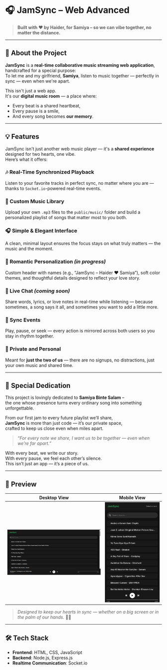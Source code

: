 # 🎧 JamSync – Web Advanced

> **Built with ❤️ by Haider, for Samiya – so we can vibe together, no matter the distance.**

---

## 🌟 About the Project

**JamSync** is a **real-time collaborative music streaming web application**, handcrafted for a special purpose:  
To let me and my girlfriend, **Samiya**, listen to music together — perfectly in sync — even when we're apart.

This isn't just a web app.  
It's our **digital music room** — a place where:
- Every beat is a shared heartbeat,
- Every pause is a smile,
- And every song becomes **our memory**.

---

## 💡 Features

JamSync isn't just another web music player — it's a **shared experience** designed for two hearts, one vibe.  
Here’s what it offers:

### 🎶 Real-Time Synchronized Playback  
Listen to your favorite tracks in perfect sync, no matter where you are — thanks to `Socket.io`-powered real-time events.

### 📂 Custom Music Library  
Upload your own `.mp3` files to the `public/music/` folder and build a personalized playlist of songs that matter most to you both.

### 🎧 Simple & Elegant Interface  
A clean, minimal layout ensures the focus stays on what truly matters — the music and the moment.

### 🖤 Romantic Personalization *(in progress)*  
Custom header with names (e.g., “JamSync – Haider ❤️ Samiya”), soft color themes, and thoughtful details designed to reflect your love story.

### 💬 Live Chat *(coming soon)*  
Share words, lyrics, or love notes in real-time while listening — because sometimes, a song says it all, and sometimes you want to add a little more.

### 🔁 Sync Events  
Play, pause, or seek — every action is mirrored across both users so you stay in rhythm together.

### 🔐 Private and Personal  
Meant for **just the two of us** — there are no signups, no distractions, just your own music and shared time.

---

## 🎁 Special Dedication

This project is lovingly dedicated to **Samiya Binte Salam** –  
the one whose presence turns every ordinary song into something unforgettable.  

From our first jam to every future playlist we’ll share,  
**JamSync** is more than just code — it’s our private space,  
crafted to keep us close even when miles apart.

> *“For every note we share, I want us to be together — even when we’re far apart.”*

With every beat, we write our story.  
With every pause, we feel each other’s silence.  
This isn’t just an app — it’s a piece of us.

---

## 📸 Preview

| Desktop View | Mobile View |
|--------------|-------------|
| ![JamSync PC View](./ss1.png) | ![JamSync Mobile View](./ss2.png) |

> *Designed to keep our hearts in sync — whether on a big screen or in the palm of our hands.* 💑🎶

---

## 🛠️ Tech Stack

- **Frontend**: HTML, CSS, JavaScript  
- **Backend**: Node.js, Express.js  
- **Realtime Communication**: Socket.io  


